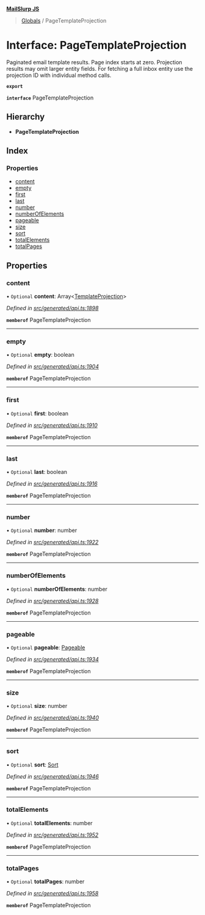 **[MailSlurp JS](../README.md)**

> [Globals](../README.md) / PageTemplateProjection

# Interface: PageTemplateProjection

Paginated email template results. Page index starts at zero. Projection results may omit larger entity fields. For fetching a full inbox entity use the projection ID with individual method calls.

**`export`** 

**`interface`** PageTemplateProjection

## Hierarchy

* **PageTemplateProjection**

## Index

### Properties

* [content](pagetemplateprojection.md#content)
* [empty](pagetemplateprojection.md#empty)
* [first](pagetemplateprojection.md#first)
* [last](pagetemplateprojection.md#last)
* [number](pagetemplateprojection.md#number)
* [numberOfElements](pagetemplateprojection.md#numberofelements)
* [pageable](pagetemplateprojection.md#pageable)
* [size](pagetemplateprojection.md#size)
* [sort](pagetemplateprojection.md#sort)
* [totalElements](pagetemplateprojection.md#totalelements)
* [totalPages](pagetemplateprojection.md#totalpages)

## Properties

### content

• `Optional` **content**: Array\<[TemplateProjection](templateprojection.md)>

*Defined in [src/generated/api.ts:1898](https://github.com/mailslurp/mailslurp-client/blob/717d89d/src/generated/api.ts#L1898)*

**`memberof`** PageTemplateProjection

___

### empty

• `Optional` **empty**: boolean

*Defined in [src/generated/api.ts:1904](https://github.com/mailslurp/mailslurp-client/blob/717d89d/src/generated/api.ts#L1904)*

**`memberof`** PageTemplateProjection

___

### first

• `Optional` **first**: boolean

*Defined in [src/generated/api.ts:1910](https://github.com/mailslurp/mailslurp-client/blob/717d89d/src/generated/api.ts#L1910)*

**`memberof`** PageTemplateProjection

___

### last

• `Optional` **last**: boolean

*Defined in [src/generated/api.ts:1916](https://github.com/mailslurp/mailslurp-client/blob/717d89d/src/generated/api.ts#L1916)*

**`memberof`** PageTemplateProjection

___

### number

• `Optional` **number**: number

*Defined in [src/generated/api.ts:1922](https://github.com/mailslurp/mailslurp-client/blob/717d89d/src/generated/api.ts#L1922)*

**`memberof`** PageTemplateProjection

___

### numberOfElements

• `Optional` **numberOfElements**: number

*Defined in [src/generated/api.ts:1928](https://github.com/mailslurp/mailslurp-client/blob/717d89d/src/generated/api.ts#L1928)*

**`memberof`** PageTemplateProjection

___

### pageable

• `Optional` **pageable**: [Pageable](pageable.md)

*Defined in [src/generated/api.ts:1934](https://github.com/mailslurp/mailslurp-client/blob/717d89d/src/generated/api.ts#L1934)*

**`memberof`** PageTemplateProjection

___

### size

• `Optional` **size**: number

*Defined in [src/generated/api.ts:1940](https://github.com/mailslurp/mailslurp-client/blob/717d89d/src/generated/api.ts#L1940)*

**`memberof`** PageTemplateProjection

___

### sort

• `Optional` **sort**: [Sort](sort.md)

*Defined in [src/generated/api.ts:1946](https://github.com/mailslurp/mailslurp-client/blob/717d89d/src/generated/api.ts#L1946)*

**`memberof`** PageTemplateProjection

___

### totalElements

• `Optional` **totalElements**: number

*Defined in [src/generated/api.ts:1952](https://github.com/mailslurp/mailslurp-client/blob/717d89d/src/generated/api.ts#L1952)*

**`memberof`** PageTemplateProjection

___

### totalPages

• `Optional` **totalPages**: number

*Defined in [src/generated/api.ts:1958](https://github.com/mailslurp/mailslurp-client/blob/717d89d/src/generated/api.ts#L1958)*

**`memberof`** PageTemplateProjection
